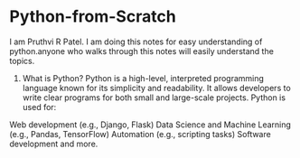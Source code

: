 # Python-from-Scratch
I am Pruthvi R Patel. I am doing this notes for easy understanding of python.anyone who walks through this notes will easily understand the topics.

1. What is Python?
Python is a high-level, interpreted programming language known for its simplicity and readability. It allows developers to write clear programs for both small and large-scale projects. Python is used for:

Web development (e.g., Django, Flask)
Data Science and Machine Learning (e.g., Pandas, TensorFlow)
Automation (e.g., scripting tasks)
Software development and more.
 
